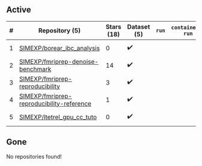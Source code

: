 ## Active
| # | Repository (5) | Stars (18) | Dataset (5) | `run` | `containers-run` | Last Modified |
| --- | --- | --- | --- | --- | --- | --- |
| 1 | [SIMEXP/borear_ibc_analysis](https://github.com/SIMEXP/borear_ibc_analysis) | 0 | :heavy_check_mark: |  |  | 2020-09-22 18:54:04+00:00 |
| 2 | [SIMEXP/fmriprep-denoise-benchmark](https://github.com/SIMEXP/fmriprep-denoise-benchmark) | 14 | :heavy_check_mark: |  |  | 2024-01-23 21:27:37+00:00 |
| 3 | [SIMEXP/fmriprep-reproducibility](https://github.com/SIMEXP/fmriprep-reproducibility) | 3 | :heavy_check_mark: |  |  | 2022-05-03 21:10:47+00:00 |
| 4 | [SIMEXP/fmriprep-reproducibility-reference](https://github.com/SIMEXP/fmriprep-reproducibility-reference) | 1 | :heavy_check_mark: |  |  | 2022-03-23 17:37:02+00:00 |
| 5 | [SIMEXP/ltetrel_gpu_cc_tuto](https://github.com/SIMEXP/ltetrel_gpu_cc_tuto) | 0 | :heavy_check_mark: |  |  | 2020-09-23 21:54:02+00:00 |

## Gone
No repositories found!
